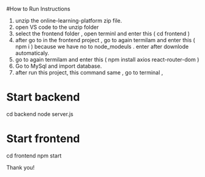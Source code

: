 #How to Run Instructions

1. unzip the online-learning-platform zip file.
2. open VS code to the unzip folder
3. select the frontend folder , open terminl and enter this ( cd frontend )
4. after go to in the frontend project , go to again termilam and enter this ( npm i ) because we have no to node_modeuls . enter after downlode automaticaly.
5.  go to again termilam and enter this ( npm install axios react-router-dom )
6. Go to MySql and import database.
7. after run this project, this command same , go  to terminal ,
# Start backend
cd backend
node server.js

# Start frontend
cd frontend
npm start

Thank you!
   
